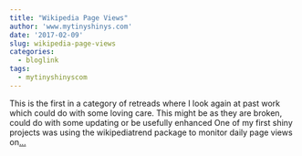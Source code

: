 ```yaml
---
title: "Wikipedia Page Views"
author: 'www.mytinyshinys.com'
date: '2017-02-09'
slug: wikipedia-page-views
categories:
  - bloglink
tags:
  - mytinyshinyscom
---
```


This is the first in a category of retreads where I look again at past work which could do with some loving care. This might be as they are broken, could do with some updating or be usefully enhanced One of my first shiny projects was using the wikipediatrend package to monitor daily page views on[... <i class="fas fa-external-link-alt"></i>](https://www.mytinyshinys.com/2017/02/09/wikipedia-page-views/)

